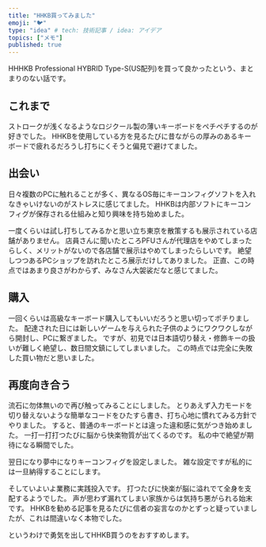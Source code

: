 ```yaml
---
title: "HHKB買ってみました"
emoji: "🐦"
type: "idea" # tech: 技術記事 / idea: アイデア
topics: ["メモ"]
published: true
---
```


HHHKB Professional HYBRID Type-S(US配列)を買って良かったという、まとまりのない話です。

## これまで

ストロークが浅くなるようなロジクール製の薄いキーボードをペチペチするのが好きでした。
HHKBを使用している方を見るたびに昔ながらの厚みのあるキーボードで疲れるだろうし打ちにくそうと偏見で避けてました。

## 出会い

日々複数のPCに触れることが多く、異なるOS毎にキーコンフィグソフトを入れなきゃいけないのがストレスに感じてました。
HHKBは内部ソフトにキーコンフィグが保存される仕組みと知り興味を持ち始めました。

一度くらいは試し打ちしてみるかと思い立ち東京を散策するも展示されている店舗がありません。
店員さんに聞いたところPFUさんが代理店をやめてしまったらしく、メリットがないので各店舗で展示はやめてしまったらしいです。
絶望しつつあるPCショップを訪れたところ展示だけしてありました。
正直、この時点ではあまり良さがわからず、みなさん大袈裟だなと感じてました。

## 購入

一回くらいは高級なキーボード購入してもいいだろうと思い切ってポチりました。
配達された日には新しいゲームを与えられた子供のようにワクワクしながら開封し、PCに繋ぎました。
ですが、初見では日本語切り替え・修飾キーの扱いが難しく絶望し、数日間文鎮にしてしまいました。
この時点では完全に失敗した買い物だと思いました。

## 再度向き合う

流石に勿体無いので再び触ってみることにしました。
とりあえず入力モードを切り替えないような簡単なコードをひたすら書き、打ち心地に慣れてみる方針でやりました。
すると、普通のキーボードとは違った違和感に気がつき始めました。
一打一打打つたびに脳から快楽物質が出てくるのです。
私の中で絶望が期待になる瞬間でした。

翌日になり夢中になりキーコンフィグを設定しました。
雑な設定ですが私的には一旦納得することにします。

そしていよいよ業務に実践投入です。
打つたびに快楽が脳に溢れでて全身を支配するようでした。
声が思わず漏れてしまい家族からは気持ち悪がられる始末です。
HHKBを勧める記事を見るたびに信者の妄言なのかとずっと疑っていましたが、これは間違いなく本物でした。

というわけで勇気を出してHHKB買うのをおすすめします。
